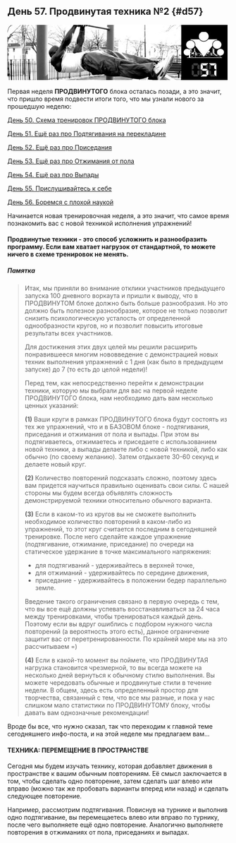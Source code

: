 ## День 57. Продвинутая техника №2 {#d57}

![](src/img/57.jpg)

Первая неделя **ПРОДВИНУТОГО** блока осталась позади, а это значит, что пришло время подвести итоги того, что мы узнали нового за прошедшую неделю: 

[День 50. Схема тренировок ПРОДВИНУТОГО блока](#d50)

[День 51. Ещё раз про Подтягивания на перекладине](#d51)

[День 52. Ещё раз про Приседания](#d52)

[День 53. Ещё раз про Отжимания от пола](#d53)

[День 54. Ещё раз про Выпады](#d54)

[День 55. Прислушивайтесь к себе](#d55)

[День 56. Боремся с плохой наукой](#d56)

Начинается новая тренировочная неделя, а это значит, что самое время познакомить вас с новой техникой исполнения упражнений! 

#### Продвинутые техники - это способ усложнить и разнообразить программу. Если вам хватает нагрузок от стандартной, то можете ничего в схеме тренировок не менять.

> 
##### Памятка
>
> Итак, мы приняли во внимание отклики участников предыдущего запуска 100 дневного воркаута и пришли к выводу, что в ПРОДВИНУТОМ блоке должно быть больше разнообразия. Но это должно быть полезное разнообразие, которое не только позволит снизить психологическую усталость от определенной однообразности кругов, но и позволит повысить итоговые результаты всех участников. 
> 
> Для достижения этих двух целей мы решили расширить понравившееся многим нововведение с демонстрацией новых техник выполнения упражнений с 1 дня (как было в предыдущем запуске) до 7 (то есть до целой недели)! 
> 
> Перед тем, как непосредственно перейти к демонстрации техники, которую мы выбрали для вас на первой неделе ПРОДВИНУТОГО блока, нам необходимо дать вам несколько ценных указаний: 
> 
> **(1)** Ваши круги в рамках ПРОДВИНУТОГО блока будут состоять из тех же упражнений, что и в БАЗОВОМ блоке - подтягивания, приседания и отжимания от пола и выпады. При этом вы подтягиваетесь, отжимаетесь и приседаете с использованием новой техники, а выпады делаете либо с новой техникой, либо как обычно (по своему желанию). Затем отдыхаете 30-60 секунд и делаете новый круг. 
> 
> **(2)** Количество повторений подсказать сложно, поэтому здесь вам придется научиться правильно оценивать свои силы. С нашей стороны мы будем всегда объявлять сложность демонстрируемой техники относительно обычного варианта. 
> 
> **(3)** Если в каком-то из кругов вы не сможете выполнить необходимое количество повторений в каком-либо из упражнений, то этот круг считается последним в сегодняшней тренировке. После него сделайте каждое упражнение (подтягивание, отжимание, приседание) по очереди на статическое удержание в точке максимального напряжения: 
> 
> - для подтягиваний - удерживайтесь в верхней точке, 
> - для отжиманий - удерживайтесь по середине движения, 
> - приседание - удерживайтесь в положении бедер параллельно земле. 
> 
> Введение такого ограничения связано в первую очередь с тем, что вы все ещё должны успевать восстанавливаться за 24 часа между тренировками, чтобы тренироваться каждый день. Поэтому если вы вдруг ошиблись с подбором нужного числа повторений (а вероятность этого есть), данное ограничение защитит вас от перетренированности. По крайней мере мы на это рассчитываем =) 
> 
> **(4)** Если в какой-то момент вы поймете, что ПРОДВИНУТАЯ нагрузка становится чрезмерной, то вы всегда можете на несколько дней вернуться к обычному стилю выполнения. Вы можете чередовать обычные и продвинутые стили в течение недели. В общем, здесь есть определенный простор для творчества, связанный с тем, что все мы разные, и пока у нас слишком мало статистики по ПРОДВИНУТОМУ блоку, чтобы давать вам однозначные рекомендации!

Вроде бы все, что нужно сказал, так что переходим к главной теме сегодняшнего инфо-поста, и на этой неделе мы предлагаем вам... 

#### ТЕХНИКА: ПЕРЕМЕЩЕНИЕ В ПРОСТРАНСТВЕ

Сегодня мы будем изучать технику, которая добавляет движения в пространстве к вашим обычным повторениям. Её смысл заключается в том, чтобы сделать одно повторение, затем сделать шаг влево или вправо (можно так же пробовать варианты вперед или назад) и сделать следующее повторение. 

Например, рассмотрим подтягивания. Повиснув на турнике и выполнив одно подтягивание, вы перемещаетесь влево или вправо по турнику, после чего выполняете ещё одно повторение. Аналогично выполняете повторения в отжиманиях от пола, приседаниях и выпадах. 

